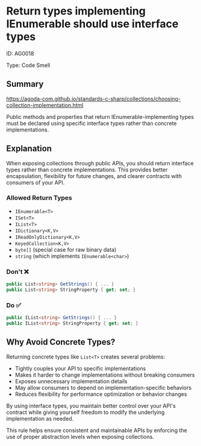 ﻿# Return types implementing IEnumerable should use interface types

ID: AG0018

Type: Code Smell

## Summary

https://agoda-com.github.io/standards-c-sharp/collections/choosing-collection-implementation.html

Public methods and properties that return IEnumerable-implementing types must be declared using specific interface types rather than concrete implementations.

## Explanation

When exposing collections through public APIs, you should return interface types rather than concrete implementations. This provides better encapsulation, flexibility for future changes, and clearer contracts with consumers of your API.

### Allowed Return Types

- `IEnumerable<T>`
- `ISet<T>`
- `IList<T>`
- `IDictionary<K,V>`
- `IReadOnlyDictionary<K,V>`
- `KeyedCollection<K,V>`
- `byte[]` (special case for raw binary data)
- `string` (which implements `IEnumerable<char>`)

### Don't ❌

```csharp
public List<string> GetStrings() { ... }
public List<string> StringProperty { get; set; }
```

### Do ✅

```csharp
public IList<string> GetStrings() { ... }
public IList<string> StringProperty { get; set; }
```

## Why Avoid Concrete Types?

Returning concrete types like `List<T>` creates several problems:

- Tightly couples your API to specific implementations
- Makes it harder to change implementations without breaking consumers
- Exposes unnecessary implementation details
- May allow consumers to depend on implementation-specific behaviors
- Reduces flexibility for performance optimization or behavior changes

By using interface types, you maintain better control over your API's contract while giving yourself freedom to modify the underlying implementation as needed.

This rule helps ensure consistent and maintainable APIs by enforcing the use of proper abstraction levels when exposing collections.
